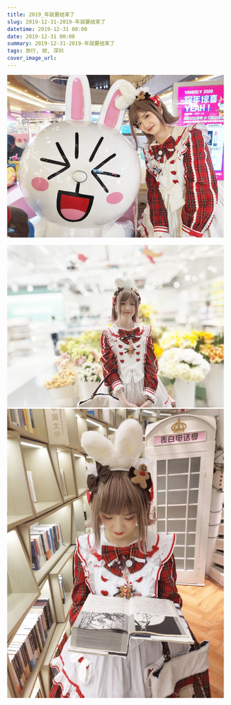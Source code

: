 ```yaml
---
title: 2019_年就要结束了
slug: 2019-12-31-2019-年就要结束了
datetime: 2019-12-31 00:00
date: 2019-12-31 00:00
summary: 2019-12-31-2019-年就要结束了
tags: 旅行, 她, 深圳
cover_image_url: 
---
```

![07069-03l26uobs4k5.png](../assets/2020/09/604705413.png)
<!--more-->
![58457-6pge7v814nd.png](../assets/2020/09/1570242822.png)
![98202-9k161ozzjs8.png](../assets/2020/09/1952498964.png)